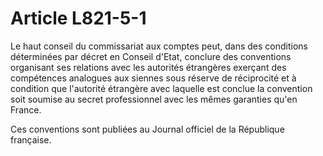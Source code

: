 # Article L821-5-1

Le haut conseil du commissariat aux comptes peut, dans des conditions déterminées par décret en Conseil d'Etat, conclure des conventions organisant ses relations avec les autorités étrangères exerçant des compétences analogues aux siennes sous réserve de réciprocité et à condition que l'autorité étrangère avec laquelle est conclue la convention soit soumise au secret professionnel avec les mêmes garanties qu'en France.

Ces conventions sont publiées au Journal officiel de la République française.
